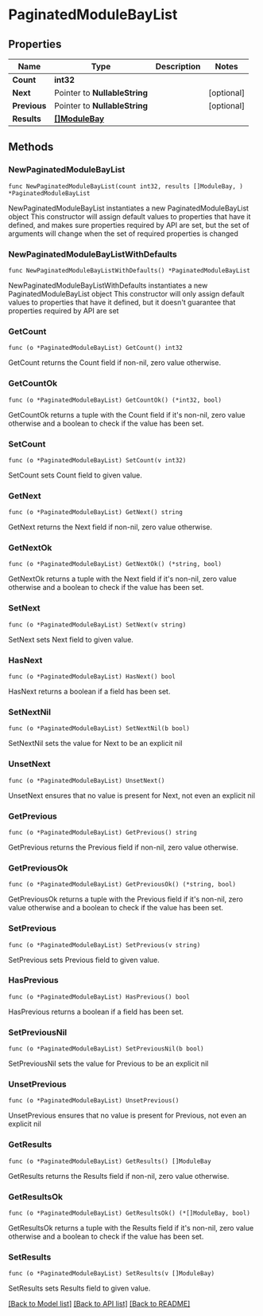 # PaginatedModuleBayList

## Properties

Name | Type | Description | Notes
------------ | ------------- | ------------- | -------------
**Count** | **int32** |  | 
**Next** | Pointer to **NullableString** |  | [optional] 
**Previous** | Pointer to **NullableString** |  | [optional] 
**Results** | [**[]ModuleBay**](ModuleBay.md) |  | 

## Methods

### NewPaginatedModuleBayList

`func NewPaginatedModuleBayList(count int32, results []ModuleBay, ) *PaginatedModuleBayList`

NewPaginatedModuleBayList instantiates a new PaginatedModuleBayList object
This constructor will assign default values to properties that have it defined,
and makes sure properties required by API are set, but the set of arguments
will change when the set of required properties is changed

### NewPaginatedModuleBayListWithDefaults

`func NewPaginatedModuleBayListWithDefaults() *PaginatedModuleBayList`

NewPaginatedModuleBayListWithDefaults instantiates a new PaginatedModuleBayList object
This constructor will only assign default values to properties that have it defined,
but it doesn't guarantee that properties required by API are set

### GetCount

`func (o *PaginatedModuleBayList) GetCount() int32`

GetCount returns the Count field if non-nil, zero value otherwise.

### GetCountOk

`func (o *PaginatedModuleBayList) GetCountOk() (*int32, bool)`

GetCountOk returns a tuple with the Count field if it's non-nil, zero value otherwise
and a boolean to check if the value has been set.

### SetCount

`func (o *PaginatedModuleBayList) SetCount(v int32)`

SetCount sets Count field to given value.


### GetNext

`func (o *PaginatedModuleBayList) GetNext() string`

GetNext returns the Next field if non-nil, zero value otherwise.

### GetNextOk

`func (o *PaginatedModuleBayList) GetNextOk() (*string, bool)`

GetNextOk returns a tuple with the Next field if it's non-nil, zero value otherwise
and a boolean to check if the value has been set.

### SetNext

`func (o *PaginatedModuleBayList) SetNext(v string)`

SetNext sets Next field to given value.

### HasNext

`func (o *PaginatedModuleBayList) HasNext() bool`

HasNext returns a boolean if a field has been set.

### SetNextNil

`func (o *PaginatedModuleBayList) SetNextNil(b bool)`

 SetNextNil sets the value for Next to be an explicit nil

### UnsetNext
`func (o *PaginatedModuleBayList) UnsetNext()`

UnsetNext ensures that no value is present for Next, not even an explicit nil
### GetPrevious

`func (o *PaginatedModuleBayList) GetPrevious() string`

GetPrevious returns the Previous field if non-nil, zero value otherwise.

### GetPreviousOk

`func (o *PaginatedModuleBayList) GetPreviousOk() (*string, bool)`

GetPreviousOk returns a tuple with the Previous field if it's non-nil, zero value otherwise
and a boolean to check if the value has been set.

### SetPrevious

`func (o *PaginatedModuleBayList) SetPrevious(v string)`

SetPrevious sets Previous field to given value.

### HasPrevious

`func (o *PaginatedModuleBayList) HasPrevious() bool`

HasPrevious returns a boolean if a field has been set.

### SetPreviousNil

`func (o *PaginatedModuleBayList) SetPreviousNil(b bool)`

 SetPreviousNil sets the value for Previous to be an explicit nil

### UnsetPrevious
`func (o *PaginatedModuleBayList) UnsetPrevious()`

UnsetPrevious ensures that no value is present for Previous, not even an explicit nil
### GetResults

`func (o *PaginatedModuleBayList) GetResults() []ModuleBay`

GetResults returns the Results field if non-nil, zero value otherwise.

### GetResultsOk

`func (o *PaginatedModuleBayList) GetResultsOk() (*[]ModuleBay, bool)`

GetResultsOk returns a tuple with the Results field if it's non-nil, zero value otherwise
and a boolean to check if the value has been set.

### SetResults

`func (o *PaginatedModuleBayList) SetResults(v []ModuleBay)`

SetResults sets Results field to given value.



[[Back to Model list]](../README.md#documentation-for-models) [[Back to API list]](../README.md#documentation-for-api-endpoints) [[Back to README]](../README.md)


